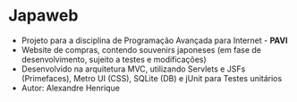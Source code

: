 # **Japaweb**

<ul>
  <li>Projeto para a disciplina de Programação Avançada para Internet - <b>PAVI</b></li>
  <li>Website de compras, contendo souvenirs japoneses (em fase de desenvolvimento, sujeito a testes e modificações)</li>
  <li>Desenvolvido na arquitetura MVC, utilizando Servlets e JSFs (Primefaces), Metro UI (CSS), SQLite (DB) e jUnit para Testes unitários </li>
  <li>Autor: Alexandre Henrique</li>
</ul>
